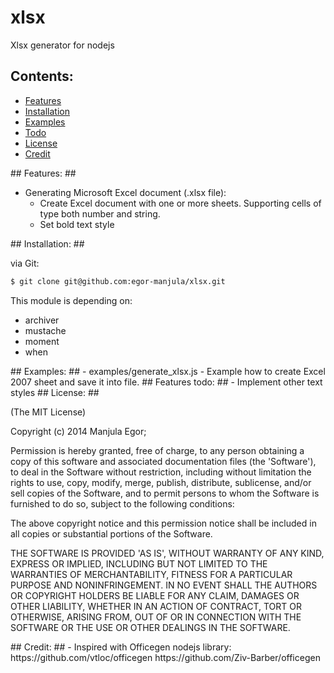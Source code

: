 xlsx
====

Xlsx generator for nodejs

## Contents: ##

- [Features](#Features)
- [Installation](#Installation)
- [Examples](#Examples)
- [Todo](#ToDo)
- [License](#Licence)
- [Credit](#Credit)

<a name="Features"/>
## Features: ##

- Generating Microsoft Excel document (.xlsx file):
  - Create Excel document with one or more sheets. Supporting cells of type both number and string.
  - Set bold text style

<a name="Installation"/>
## Installation: ##

via Git:

```bash
$ git clone git@github.com:egor-manjula/xlsx.git
```

This module is depending on:

- archiver
- mustache
- moment
- when

<a name="Examples"/>
## Examples: ##
- examples/generate_xlsx.js - Example how to create Excel 2007 sheet and save it into file.

<a name="Todo"/>
## Features todo: ##
- Implement other text styles

<a name="Licence"/>
## License: ##

(The MIT License)

Copyright (c) 2014 Manjula Egor;

Permission is hereby granted, free of charge, to any person obtaining
a copy of this software and associated documentation files (the
'Software'), to deal in the Software without restriction, including
without limitation the rights to use, copy, modify, merge, publish,
distribute, sublicense, and/or sell copies of the Software, and to
permit persons to whom the Software is furnished to do so, subject to
the following conditions:

The above copyright notice and this permission notice shall be
included in all copies or substantial portions of the Software.

THE SOFTWARE IS PROVIDED 'AS IS', WITHOUT WARRANTY OF ANY KIND,
EXPRESS OR IMPLIED, INCLUDING BUT NOT LIMITED TO THE WARRANTIES OF
MERCHANTABILITY, FITNESS FOR A PARTICULAR PURPOSE AND NONINFRINGEMENT.
IN NO EVENT SHALL THE AUTHORS OR COPYRIGHT HOLDERS BE LIABLE FOR ANY
CLAIM, DAMAGES OR OTHER LIABILITY, WHETHER IN AN ACTION OF CONTRACT,
TORT OR OTHERWISE, ARISING FROM, OUT OF OR IN CONNECTION WITH THE
SOFTWARE OR THE USE OR OTHER DEALINGS IN THE SOFTWARE.

<a name="Credit"/>
## Credit: ##
- Inspired with Officegen nodejs library:
 https://github.com/vtloc/officegen
 https://github.com/Ziv-Barber/officegen